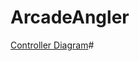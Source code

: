 # ArcadeAngler
 [Controller Diagram](http://www.team358.org/files/programming/ControlSystem2015-2019/images/XBoxControlMapping.jpg)#